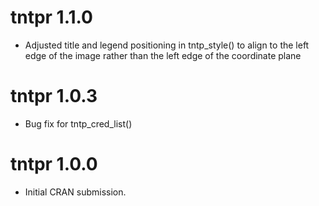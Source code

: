 # tntpr 1.1.0

* Adjusted title and legend positioning in tntp_style() to align to the left
  edge of the image rather than the left edge of the coordinate plane

# tntpr 1.0.3

* Bug fix for tntp_cred_list()

# tntpr 1.0.0

* Initial CRAN submission.
